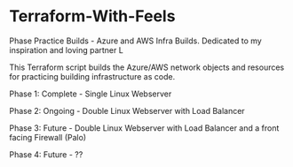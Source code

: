 # Terraform-With-Feels
Phase Practice Builds - Azure and AWS Infra Builds.
Dedicated to my inspiration and loving partner L

This Terraform script builds the Azure/AWS network objects and resources for practicing building infrastructure as code.

Phase 1: Complete - Single Linux Webserver

Phase 2: Ongoing - Double Linux Webserver with Load Balancer

Phase 3: Future - Double Linux Webserver with Load Balancer and a front facing Firewall (Palo)

Phase 4: Future - ??
